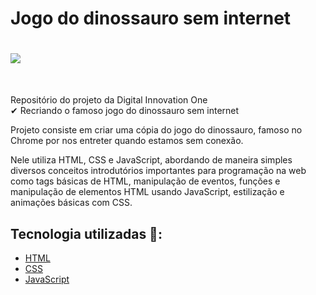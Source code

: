 # Jogo do dinossauro sem internet

<h1>
   <img src="https://i.ibb.co/2SjbrQy/example.png" border="0">
</h1>
<br>

Repositório do projeto da Digital Innovation One
<br>
✔  Recriando o famoso jogo do dinossauro sem internet


Projeto consiste em criar uma cópia do jogo do dinossauro, famoso no Chrome por nos entreter quando estamos sem conexão. 

Nele utiliza HTML, CSS e JavaScript, abordando de maneira simples diversos conceitos introdutórios importantes para programação na web como tags básicas de HTML, manipulação de eventos, funções e manipulação de elementos HTML usando JavaScript, estilização e animações básicas com CSS.


## Tecnologia utilizadas 🚀:

* <a href="https://www.w3schools.com/html/">HTML</a> 
* <a href="https://www.w3schools.com/css/">CSS</a>
* <a href="https://developer.mozilla.org/pt-BR/docs/Learn/JavaScript">JavaScript</a> 